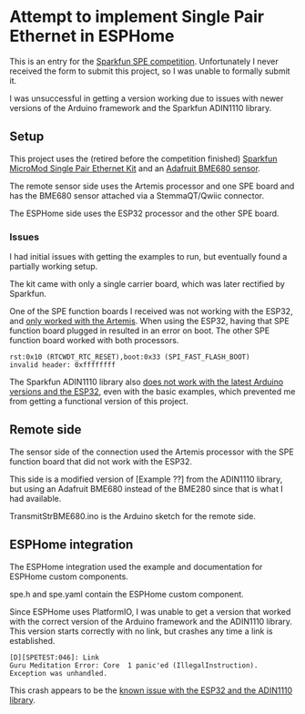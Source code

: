 # Attempt to implement Single Pair Ethernet in ESPHome

This is an entry for the [Sparkfun SPE competition](https://www.sparkfun.com/spe_challenge). Unfortunately I never received the form to submit this project, so I was unable to formally submit it.

I was unsuccessful in getting a version working due to issues with newer versions of the Arduino framework and the Sparkfun ADIN1110 library.

## Setup

This project uses the (retired before the competition finished) [Sparkfun MicroMod Single Pair Ethernet Kit](https://www.sparkfun.com/products/retired/19628) and an [Adafruit BME680 sensor](https://www.adafruit.com/product/3660).

The remote sensor side uses the Artemis processor and one SPE board and has the BME680 sensor attached via a StemmaQT/Qwiic connector.

The ESPHome side uses the ESP32 processor and the other SPE board.

### Issues

I had initial issues with getting the examples to run, but eventually found a partially working setup.

The kit came with only a single carrier board, which was later rectified by Sparkfun.

One of the SPE function boards I received was not working with the ESP32, and [only worked with the Artemis](https://forum.sparkfun.com/viewtopic.php?f=182&t=60070). When using the ESP32, having that SPE function board plugged in resulted in an error on boot. The other SPE function board worked with both processors.

```
rst:0x10 (RTCWDT_RTC_RESET),boot:0x33 (SPI_FAST_FLASH_BOOT)
invalid header: 0xffffffff
```

The Sparkfun ADIN1110 library also [does not work with the latest Arduino versions and the ESP32](https://github.com/sparkfun/SparkFun_ADIN1110_Arduino_Library/issues/1), even with the basic examples, which prevented me from getting a functional version of this project.

## Remote side

The sensor side of the connection used the Artemis processor with the SPE function board that did not work with the ESP32.

This side is a modified version of [Example ??] from the ADIN1110 library, but using an Adafruit BME680 instead of the BME280 since that is what I had available.

TransmitStrBME680.ino is the Arduino sketch for the remote side.

## ESPHome integration

The ESPHome integration used the example and documentation for ESPHome custom components.

spe.h and spe.yaml contain the ESPHome custom component.

Since ESPHome uses PlatformIO, I was unable to get a version that worked with the correct version of the Arduino framework and the ADIN1110 library. This version starts correctly with no link, but crashes any time a link is established.

```
[D][SPETEST:046]: Link
Guru Meditation Error: Core  1 panic'ed (IllegalInstruction). Exception was unhandled.
```

This crash appears to be the [known issue with the ESP32 and the ADIN1110 library](https://github.com/sparkfun/SparkFun_ADIN1110_Arduino_Library/issues/1).
